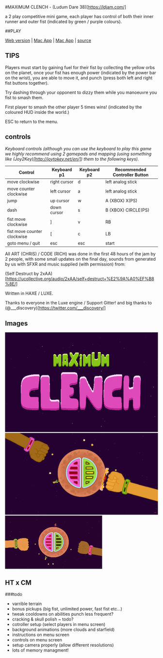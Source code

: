 #MAXIMUM CLENCH - (Ludum Dare 38)[https://ldjam.com/]

a 2 play competitive mini game, each player has control of both their inner runner and outer fist (indicated by green / purple colours).

##PLAY

[Web version](http://www.hypertrifle.com/fist.html) | [Mac App](http://www.hypertrifle.com/fist_mac.zip) | [Mac App](http://www.hypertrifle.com/fist_pc.zip) | [source](https://github.com/hypertrifle/LD38)

## TIPS

Players must start by gaining fuel for their fist by collecting the yellow orbs on the planet, once your fist has enough power (indicated by the power bar on the wrist), you are able to move it, and punch (press both left and right fist buttons together).

Try dashing through your opponent to dizzy them while you manoeuvre you fist to smash them.

First player to smash the other player 5 times wins! (indicated by the coloured HUD inside the world.)

ESC to return to the menu.

## controls

*Keyboard controls (although you can use the keyboard to play this game we highly recommend using 2 gamepads and mapping (using something like (Joy2Key)[http://joytokey.net/en/]) them to the following keys).*

| Control                     | Keyboard p1  | Keyboard p2 | Recommended Controller Button |
|-----------------------------|--------------|-------------|-------------------------------|
| move clockwise              | right cursor | d           | left analog stick             |
| move counter clockwise      | left cursor  | a           | left analog stick             |
| jump                        | up cursor    | w           | A (XBOX) X(PS)                |
| dash                        | down cursor  | s           | B (XBOX) CIRCLE(PS)           |
| fist move clockwise         | ]            | v           | RB                            |
| fist move counter clockwise | [            | c           | LB                            |
| goto menu / quit | esc            | esc           | start                            |


All ART (CHRIS) / CODE (RICH) was done in the first 48 hours of the jam by 2 people, with some small updates on the final day, sounds from generated by us with SFXR and music supplied (with permission) from:

(Self Destruct by 2xAA)[https://ucollective.org/audio/2xAA/self+destruct+%E2%9A%A0%EF%B8%8E/]

Written in HAXE / LUXE.

Thanks to everyone in the Luxe engine / Support Gitter! and big thanks to (@___discovery)[https://twitter.com/___discovery/]

 ## Images

 ![LOGO](https://raw.githubusercontent.com/hypertrifle/LD38/master/assets/promo/title.png "maximum clench")
 ![Screenshot](https://raw.githubusercontent.com/hypertrifle/LD38/master/assets/promo/ss1.png "maximum clench")
 ![gameplay](https://raw.githubusercontent.com/hypertrifle/LD38/master/assets/promo/cap2.gif "maximum clench")


## HT x CM

###todo
- varrible terrain
- bonus pickups (big fist, unlimited power, fast fist etc...)
- tweak cooldowns on abilities punch less frequent?
- cracking & skull polish ~ todo?
- cotroller setup (select players in menu screen)
- background animations (more clouds and starfield) 
- instructions on menu screen
- controls on menu screen
- setup camera properly (allow different resolutions)
- lots of memory managment!


